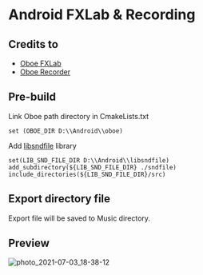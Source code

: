 # Android FXLab & Recording

## Credits to
- [Oboe FXLab](https://github.com/google/oboe/tree/master/apps/fxlab)
- [Oboe Recorder](https://github.com/sheraz-nadeem/oboe_recorder_sample)

## Pre-build
Link Oboe path directory in CmakeLists.txt
```
set (OBOE_DIR D:\\Android\\oboe)
```

Add [libsndfile](https://github.com/libsndfile/libsndfile) library
```
set(LIB_SND_FILE_DIR D:\\Android\\libsndfile)
add_subdirectory(${LIB_SND_FILE_DIR} ./sndfile)
include_directories(${LIB_SND_FILE_DIR}/src)
```

## Export directory file
Export file will be saved to Music directory.

## Preview
![photo_2021-07-03_18-38-12](https://user-images.githubusercontent.com/4160246/124352984-e6473f00-dc2d-11eb-910c-60900c4c90be.jpg)

